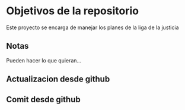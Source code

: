 # Objetivos de la repositorio

Este proyecto se encarga de manejar los planes de la liga de la justicia


## Notas
Pueden hacer lo que quieran...


## Actualizacion desde github

## Comit desde github
